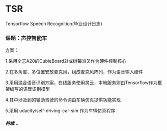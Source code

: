 # TSR
Tensorflow Speech Recognition(毕业设计日志)

### 课题：声控智能车

方案：

1.采用全志A20的CubieBoard2(或树莓派3)作为硬件控制核心

2.在多角度、多位置安放麦克风，组成麦克风阵列，作为语音输入硬件

3.采用混合语音识别方案，在线服务使用灵云，本地服务则由Tensorflow作为框架编写的语音识别模型

4.其中涉及到的辅助驾驶的命令词由车辆仿真提供功能实现

5.采用 udacity/self-driving-car-sim 作为车辆仿真程序

##### 待续...
